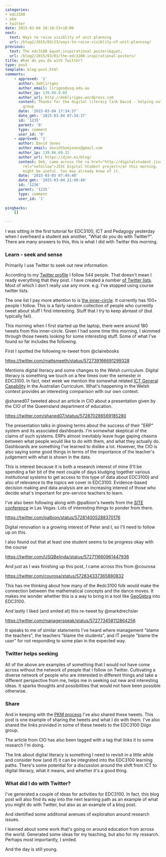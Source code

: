 ```yaml
---
categories:
- edc3100
- pkm
- twitter
date: 2015-03-04 10:18:53+10:00
next:
  text: Ways to raise visiblity of unit planning
  url: /blog2/2015/03/23/ways-to-raise-visiblity-of-unit-planning/
previous:
  text: The edc3100 &quot;inspirational posters&quot;
  url: /blog2/2015/03/01/the-edc3100-inspirational-posters/
title: What do you do with Twitter?
type: post
template: blog-post.html
comments:
    - approved: '1'
      author: debliriges
      author_email: liriges@usq.edu.au
      author_ip: 139.86.9.85
      author_url: http://debliriges.wordpress.com
      content: Thanks for the digital literacy link David - helping out our EEP working
        group
      date: '2015-03-04 17:34:37'
      date_gmt: '2015-03-04 07:34:37'
      id: '1235'
      parent: '0'
      type: comment
      user_id: '0'
    - approved: '1'
      author: David Jones
      author_email: davidthomjones@gmail.com
      author_ip: 139.86.69.32
      author_url: https://djon.es/blog/
      content: Deb, came across the <a href="http://digitalstudent.jiscinvolve.org/wp/fe-and-skills-digital-student-study/"
        rel="nofollow">JISC Digital Student project</a> this morning.  Seems related,
        might be useful. You may already know of it.
      date: '2015-03-05 07:49:40'
      date_gmt: '2015-03-04 21:49:40'
      id: '1236'
      parent: '1235'
      type: comment
      user_id: '1'
    
pingbacks:
    []
    
---
```

I was sitting in the first tutorial for EDC3100, ICT and Pedagogy yesterday when I overheard a student ask another, "What do you do with Twitter?". There are many answers to this, this is what I did with Twitter this morning.

### Learn - seek and sense

Primarily I use Twitter to seek out new information.

According to my [Twitter profile](https://twitter.com/) I follow 544 people. That doesn't mean I ready everything that they post. I have created a number [of Twitter lists](https://twitter.com/djplaner/lists). Most of which I don't really use any more. e.g. I've stopped using course twitter lists.

The one list I pay more attention to is [the inner-circle](https://twitter.com/djplaner/lists/inner-circle). It currently has 100+ people I follow. This is a fairly random collection of people who currently tweet about stuff I find interesting. Stuff that I try to keep abreast of (but typically fail).

This morning when I first started up the laptop, there were around 180 tweets from this inner-circle. Given I had some time this morning, I skimmed through those tweets looking for some interesting stuff. Some of what I've found so far includes the following.

First I spotted the following re-tweet from @clairebooks

https://twitter.com/mattsmeeth/status/572739166691299328

Mentions digital literacy and some changes to the Welsh curriculum. Digital literacy is something we touch on a few times over the semester in EDC3100. In fact, next week we mention the somewhat related [ICT General Capability](http://www.australiancurriculum.edu.au/generalcapabilities/information-and-communication-technology-capability/introduction/introduction) in the Australian Curriculum. What's happening in the Welsh context provides an interesting comparison with our own context.

@shaned07 tweeted about an article in CIO about a presentation given by the CIO of the Queensland department of education.

https://twitter.com/shaned07/status/572870286569185280

The presentation talks in glowing terms about the success of their "ERP" system and its associated dashboards. I'm somewhat skeptical of the claims of such systems. ERPs almost inevitably leave huge gaping chasms between what people would like to do with them, and what they actually do. Dashboards are something I've learned to dislike a lot. However, the CIO is also saying some good things in terms of the importance of the teacher's judgement with what is shown in the data.

This is interest because it is both a research interest of mine (I'll be spending a fair bit of the next couple of days kludging together various institutional systems to get access to this type of data about EDC3100) and also of relevance to the topics we cover in EDC3100. Evidence-based decision making and data analysis are an increasing interest of those who decide what's important for pre-service teachers to learn.

I've also been following along with @palbion's tweets from the [SITE conference](http://site.aace.org/conf/) in Las Vegas. Lots of interesting things to ponder from there.

https://twitter.com/palbion/status/572814005288370176

Digital renovation is a growing interest of Peter and I, so I'll need to follow up on this.

I also found out that at least one student seems to be progress okay with the course

https://twitter.com/USQBelinda/status/572711660961447936

And just as I was finishing up this post, I came across this from @courosa

https://twitter.com/courosa/status/572834337365880832

This has me thinking about how many of the #edc3100 folk would make the connection between the mathematical concepts and the dance moves. It makes me wonder whether this is a way to bring in a tool like [GeoGebra](https://www.geogebra.org/) into EDC3100.

And lastly I liked (and smiled at) this re-tweet by @markdrechsler

https://twitter.com/managerspeak/status/572773458112864256

It speaks to me of similar statements I've heard where management "blame the teachers", the teachers "blame the students", and IT people "blame the user" for not responding to some plan in the expected way.

### Twitter helps seeking

All of the above are examples of something that I would not have come across without the network of people that I follow on Twitter. Cultivating a diverse network of people who are interested in different things and take a different perspective from me, helps me in seeking out new and interesting ideas. It sparks thoughts and possibilities that would not have been possible otherwise.

### Share

And in keeping with the [PKM process](http://jarche.com/pkm/) I've also shared these tweets. This post is one example of sharing the tweets and what I do with them. I've also shared the links provided in some of these tweets to the EDC3100 Diigo group.

The article from CIO has also been tagged with a tag that links it to some research I'm doing.

The link about digital literacy is something I need to revisit in a little while and consider how (and if) it can be integrated into the EDC3100 learning paths. There's some potential for a discussion around the shift from ICT to digital literacy, what it means, and whether it's a good thing.

### What did I do with Twitter?

I've generated a couple of ideas for activities for EDC3100. In fact, this blog post will also find its way into the next learning path as an example of what you might do with Twitter, but also as an example of a blog post.

And identified some additional avenues of exploration around research issues.

I learned about some work that's going on around education from across the world. Generated some ideas for my teaching, but also for my research. Perhaps most importantly, I smiled.

And the day is still young.